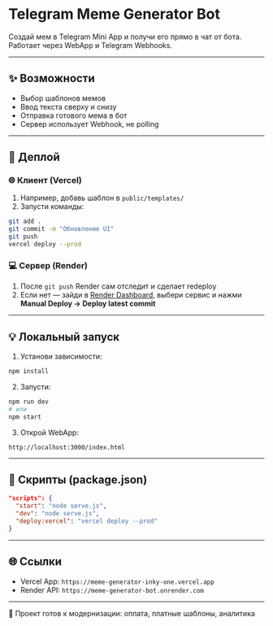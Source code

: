 # Telegram Meme Generator Bot

Создай мем в Telegram Mini App и получи его прямо в чат от бота. Работает через WebApp и Telegram Webhooks.

---

## ✨ Возможности

- Выбор шаблонов мемов
- Ввод текста сверху и снизу
- Отправка готового мема в бот
- Сервер использует Webhook, не polling

---

## 🚀 Деплой

### 🌐 Клиент (Vercel)

1. Например, добавь шаблон в `public/templates/`
2. Запусти команды:

```bash
git add .
git commit -m "Обновление UI"
git push
vercel deploy --prod
```

### 💻 Сервер (Render)

1. После `git push` Render сам отследит и сделает redeploy
2. Если нет — зайди в [Render Dashboard](https://dashboard.render.com), выбери сервис и нажми **Manual Deploy → Deploy latest commit**

---

## 💡 Локальный запуск

1. Установи зависимости:

```bash
npm install
```

2. Запусти:

```bash
npm run dev
# или
npm start
```

3. Открой WebApp:

```
http://localhost:3000/index.html
```

---

## 📝 Скрипты (package.json)

```json
"scripts": {
  "start": "node serve.js",
  "dev": "node serve.js",
  "deploy:vercel": "vercel deploy --prod"
}
```

---

## 🌐 Ссылки

- Vercel App: `https://meme-generator-inky-one.vercel.app`
- Render API: `https://meme-generator-bot.onrender.com`

---

🚀 Проект готов к модернизации: оплата, платные шаблоны, аналитика
